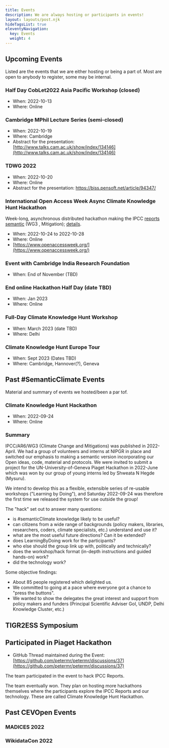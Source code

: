 ```yaml
---
title: Events
description: We are always hosting or participants in events!
layout: layouts/post.njk
hideTagsList: true
eleventyNavigation:
  key: Events
  weight: 4
---
```


## Upcoming Events
Listed are the events that we are either hosting or being a part of. Most are open to anybody to register, some may be internal. 
### Half Day CobLet2022 Asia Pacific Workshop (closed)
- When: 2022-10-13
- Where: Online 
### Cambridge MPhil Lecture Series (semi-closed)
- When: 2022-10-19 
- Where: Cambridge 
- Abstract for the presentation: [http://www.talks.cam.ac.uk/show/index/134146](http://www.talks.cam.ac.uk/show/index/134146)
### TDWG 2022
- When: 2022-10-20
- Where: Online
- Abstract for the presentation: https://biss.pensoft.net/article/94347/
### International Open Access Week Async Climate Knowledge Hunt Hackathon
Week-long, asynchronous distributed hackathon making the IPCC [reports semantic](ipcc/ar6/) (WG3 , Mitigation); [details](ipcc/ar6/OA_WEEK_2022.md).
- When: 2022-10-24 to 2022-10-28
- Where: Online
- [https://www.openaccessweek.org/](https://www.openaccessweek.org/)
### Event with Cambridge India Research Foundation
- When: End of November (TBD)
### End online Hackathon Half Day (date TBD)
- When: Jan 2023
- Where: Online
### Full-Day Climate Knowledge Hunt Workshop 
- When: March 2023 (date TBD)
- Where: Delhi
### Climate Knowledge Hunt Europe Tour
- When: Sept 2023 (Dates TBD)
- Where: Cambridge, Hannover(?), Geneva
## Past #SemanticClimate Events
Material and summary of events we hosted/been a par tof. 
### Climate Knowledge Hunt Hackathon 
- When: 2022-09-24
- Where: Online
### Summary
IPCC/AR6/WG3 (Climate Change and Mitigations) was published in 2022-April. We had a group of volunteers and interns at NIPGR in place and switched our emphasis to making a semantic version incorporating our Open ideas, code, material and protocols. We were invited to submit a project for the UN-University-of-Geneva Piaget Hackathon in 2022-June which was won by our group of young interns led by Shweata N Hegde (Mysuru). 
 
We intend to develop this as a flexible, extensible series of re-usable workshops ("Learning by Doing"), and Saturday 2022-09-24 was therefore the first time we released the system for use outside the group!

The "hack" set out to answer many questions:
* is #semanticClimate knowledge likely to be useful?
* can citizens from a wide range of backgrounds (policy makers, libraries, researchers, coders, climate specialists, etc.) understand and use it?
* what are the most useful future directions? Can it be extended?
* does LearningByDoing work for the participants?
* who else should the group link up with, politically and technically?
* does the workshop/hack format (in-depth instructions and guided hands-on) work? 
* did the technology work?

Some objective findings:
* About 85 people registered which delighted us. 
* We committed to going at a pace where everyone got a chance to "press the buttons".
* We wanted to show the delegates the great interest and support from policy makers and funders (Principal Scientific Adviser GoI, UNDP, Delhi Knowledge Cluster, etc.)

## TIGR2ESS Symposium
## Participated in Piaget Hackathon
- GitHub Thread maintained during the Event: [https://github.com/petermr/petermr/discussions/37](https://github.com/petermr/petermr/discussions/37)

The team participated in the event to hack IPCC Reports. 

The team eventually won. They plan on hosting more hackathons themselves where the participants explore the IPCC Reports and our technology. These are called Climate Knowledge Hunt Hackathon. 

## Past CEVOpen Events
### MADICES 2022
### WikidataCon 2022
